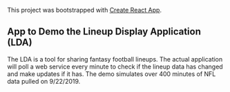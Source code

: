 This project was bootstrapped with [Create React App](https://github.com/facebook/create-react-app).

## App to Demo the Lineup Display Application (LDA)
The LDA is a tool for sharing fantasy football lineups.  The actual application will poll a web service every minute to check if the lineup data has changed and make updates if it has.  The demo simulates over 400 minutes of NFL data pulled on 9/22/2019.
